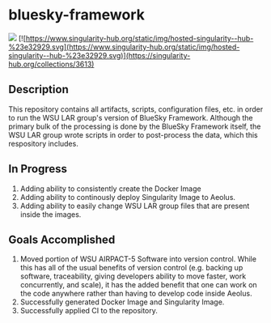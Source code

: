 # bluesky-framework

![](https://travis-ci.com/lar-airpact/airpact5-senior-design.svg?branch=staging)
[![https://www.singularity-hub.org/static/img/hosted-singularity--hub-%23e32929.svg](https://www.singularity-hub.org/static/img/hosted-singularity--hub-%23e32929.svg)](https://singularity-hub.org/collections/3613)

## Description
This repository contains all artifacts, scripts, configuration files, etc. in order to run the WSU LAR group's version of BlueSky Framework. Although the primary bulk of the processing is done by the BlueSky Framework itself, the WSU LAR group wrote scripts in order to post-process the data, which this respository includes.

## In Progress
1. Adding ability to consistently create the Docker Image
1. Adding ability to continously deploy Singularity Image to Aeolus.
1. Adding ability to easily change WSU LAR group files that are present inside the images.

## Goals Accomplished
1. Moved portion of WSU AIRPACT-5 Software into version control. While this has all of the usual benefits of version control (e.g. backing up software, traceability, giving developers ability to move faster, work concurrently, and scale), it has the added benefit that one can work on the code anywhere rather than having to develop code inside Aeolus.
1. Successfully generated Docker Image and Singularity Image.
1. Successfully applied CI to the repository.
